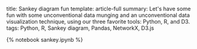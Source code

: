 title: Sankey diagram fun
template: article-full
summary: Let's have some fun with some unconventional data munging and an unconventional data visualization technique, using our three favorite tools: Python, R, and D3. 
tags: Python, R, Sankey diagram, Pandas, NetworkX, D3.js

{% notebook sankey.ipynb %}
